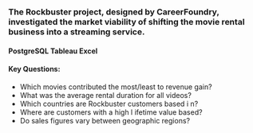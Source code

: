 ### The Rockbuster project, designed by CareerFoundry, investigated the market viability of shifting the movie rental business into a streaming service.  

#### PostgreSQL Tableau  Excel

#### Key Questions:  
- Which movies contributed the most/least to revenue gain?
- What was the average rental duration for all videos?
-  Which countries are Rockbuster customers based i n?
-  Where are customers with a high l ifetime value based?
-  Do sales figures vary between geographic regions?
